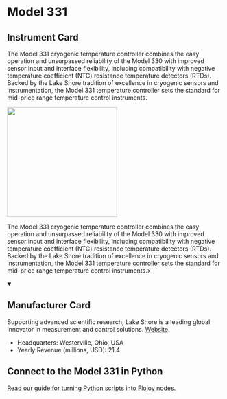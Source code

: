 
# Model 331

## Instrument Card

<div className="flex">

<div>

The Model 331 cryogenic temperature controller combines the easy operation and unsurpassed reliability of the Model 330 with improved sensor input and interface flexibility, including compatibility with negative temperature coefficient (NTC) resistance temperature detectors (RTDs). Backed by the Lake Shore tradition of excellence in cryogenic sensors and instrumentation, the Model 331 temperature controller sets the standard for mid-price range temperature control instruments.

</div>

<img width="256" src="https://v5.airtableusercontent.com/v1/19/19/1691539200000/UMivcZAX4-sZjWzRC4VQhA/r8fDknsAzwkUsZzZIvSf625OUNjsMuxQ6JYFu1-ip7HvBY4Oi2BeFnMu1nDK3PBjCpqXbSAyPH8E4TTylYTpmw/xR6KmzUX4-dhDJ2fcAyapn8xLDZCL1sXOpHuPOqsgMI"/>

</div>

The Model 331 cryogenic temperature controller combines the easy operation and unsurpassed reliability of the Model 330 with improved sensor input and interface flexibility, including compatibility with negative temperature coefficient (NTC) resistance temperature detectors (RTDs). Backed by the Lake Shore tradition of excellence in cryogenic sensors and instrumentation, the Model 331 temperature controller sets the standard for mid-price range temperature control instruments.>

<details open>
<summary><h2>Manufacturer Card</h2></summary>

Supporting advanced scientific research, Lake Shore is a leading global innovator in measurement and control solutions. <a href="https://www.lakeshore.com/home">Website</a>.

<ul>
  <li>Headquarters: Westerville, Ohio, USA</li>
  <li>Yearly Revenue (millions, USD): 21.4</li>
</ul>
</details>

## Connect to the Model 331 in Python

[Read our guide for turning Python scripts into Flojoy nodes.](https://docs.flojoy.ai/custom-nodes/creating-custom-node/)


